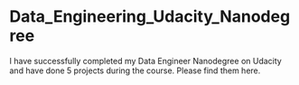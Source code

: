 # Data_Engineering_Udacity_Nanodegree

I have successfully completed my Data Engineer Nanodegree on Udacity and have done 5 projects during the course. Please find them here.
